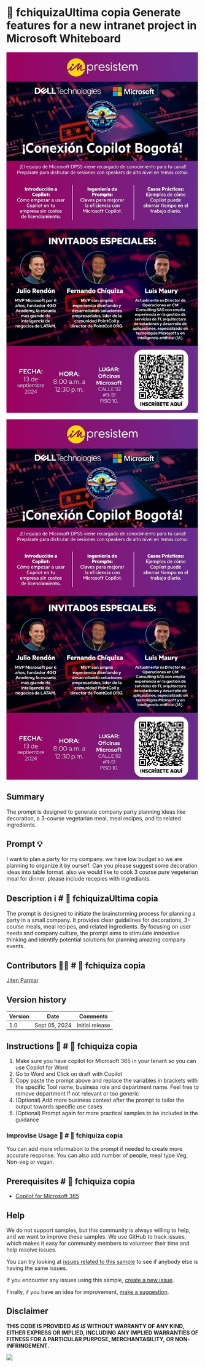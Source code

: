 ﻿# 🚀 fchiquizaUltima copia Generate features for a new intranet project in Microsoft Whiteboard

![Demo of generating adaptivecard](./assets/flyerimpre.jpg)

![Prompt query](./assets/flyerimpre.jpg)

## Summary

The prompt is designed to generate company party planning ideas like decoration, a 3-course vegetarian meal, meal recipes, and its related ingredients.

## Prompt 💡

I want to plan a party for my company. we have low budget so we are planning to organize it by ourself. Can you please suggest some decoration ideas into table format. also we would like to cook 3 course pure vegeterian meal for dinner. please include recepies with ingrediants.

## Description ℹ️ # 🚀 fchiquizaUltima copia

The prompt is designed to initiate the brainstorming process for planning a party in a small company. It provides clear guidelines for decorations, 3-course meals, meal recipes, and related ingredients. By focusing on user needs and company culture, the prompt aims to stimulate innovative thinking and identify potential solutions for planning amazing company events.

## Contributors 👨‍💻 # 🚀 fchiquiza copia

[Jiten Parmar](https://github.com/fchiquizar)

## Version history

Version|Date|Comments
-------|----|--------
1.0|Sept 05, 2024|Initial release


## Instructions 📝 # 🚀 fchiquiza copia

1. Make sure you have copilot for Microsoft 365 in your tenant so you can use Copilot for Word
2. Go to Word and Click on draft with Copilot
3. Copy paste the prompt above and replace the variables in brackets with the specific Tool name, business role and department name. Feel free to remove department if not relevant or too generic
4. (Optional) Add more business context after the prompt to tailor the output towards specific use cases
5. (Optional) Prompt again for more practical samples to be included in the guidance
### Improvise Usage 🚀 # 🚀 fchiquiza copia
You can add more information to the prompt if needed to create more accurate response. You can also add number of people, meal type Veg, Non-veg or vegan.

## Prerequisites # 🚀 fchiquiza copia

* [Copilot for Microsoft 365](https://developer.microsoft.com/microsoft-365/dev-program)

## Help

We do not support samples, but this community is always willing to help, and we want to improve these samples. We use GitHub to track issues, which makes it easy for  community members to volunteer their time and help resolve issues.

You can try looking at [issues related to this sample](https://github.com/pnp/copilot-prompts/issues?q=label%3A%22sample%3A%20whiteboard-intranet-ideation-prompt%22) to see if anybody else is having the same issues.

If you encounter any issues using this sample, [create a new issue](https://github.com/pnp/copilot-prompts/issues/new).

Finally, if you have an idea for improvement, [make a suggestion](https://github.com/pnp/copilot-prompts/issues/new).

## Disclaimer

**THIS CODE IS PROVIDED *AS IS* WITHOUT WARRANTY OF ANY KIND, EITHER EXPRESS OR IMPLIED, INCLUDING ANY IMPLIED WARRANTIES OF FITNESS FOR A PARTICULAR PURPOSE, MERCHANTABILITY, OR NON-INFRINGEMENT.**

![](https://m365-visitor-stats.azurewebsites.net/SamplesGallery/copilotprompts-company-party-planner)
